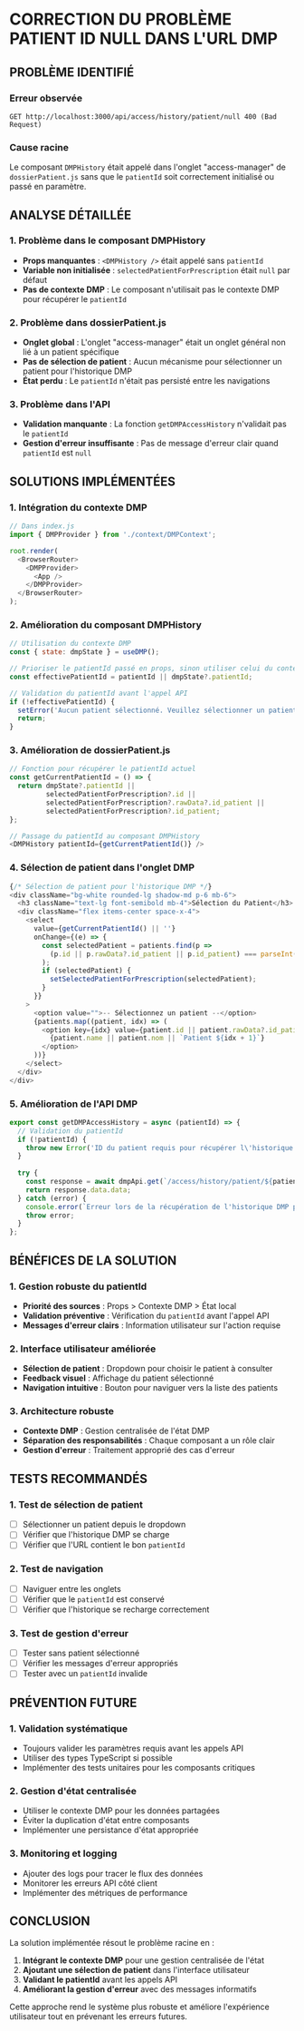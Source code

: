 # CORRECTION DU PROBLÈME PATIENT ID NULL DANS L'URL DMP

## **PROBLÈME IDENTIFIÉ**

### **Erreur observée**
```
GET http://localhost:3000/api/access/history/patient/null 400 (Bad Request)
```

### **Cause racine**
Le composant `DMPHistory` était appelé dans l'onglet "access-manager" de `dossierPatient.js` sans que le `patientId` soit correctement initialisé ou passé en paramètre.

## **ANALYSE DÉTAILLÉE**

### **1. Problème dans le composant DMPHistory**
- **Props manquantes** : `<DMPHistory />` était appelé sans `patientId`
- **Variable non initialisée** : `selectedPatientForPrescription` était `null` par défaut
- **Pas de contexte DMP** : Le composant n'utilisait pas le contexte DMP pour récupérer le `patientId`

### **2. Problème dans dossierPatient.js**
- **Onglet global** : L'onglet "access-manager" était un onglet général non lié à un patient spécifique
- **Pas de sélection de patient** : Aucun mécanisme pour sélectionner un patient pour l'historique DMP
- **État perdu** : Le `patientId` n'était pas persisté entre les navigations

### **3. Problème dans l'API**
- **Validation manquante** : La fonction `getDMPAccessHistory` n'validait pas le `patientId`
- **Gestion d'erreur insuffisante** : Pas de message d'erreur clair quand `patientId` est `null`

## **SOLUTIONS IMPLÉMENTÉES**

### **1. Intégration du contexte DMP**
```javascript
// Dans index.js
import { DMPProvider } from './context/DMPContext';

root.render(
  <BrowserRouter>
    <DMPProvider>
      <App />
    </DMPProvider>
  </BrowserRouter>
);
```

### **2. Amélioration du composant DMPHistory**
```javascript
// Utilisation du contexte DMP
const { state: dmpState } = useDMP();

// Prioriser le patientId passé en props, sinon utiliser celui du contexte
const effectivePatientId = patientId || dmpState?.patientId;

// Validation du patientId avant l'appel API
if (!effectivePatientId) {
  setError('Aucun patient sélectionné. Veuillez sélectionner un patient pour voir son historique DMP.');
  return;
}
```

### **3. Amélioration de dossierPatient.js**
```javascript
// Fonction pour récupérer le patientId actuel
const getCurrentPatientId = () => {
  return dmpState?.patientId || 
         selectedPatientForPrescription?.id || 
         selectedPatientForPrescription?.rawData?.id_patient || 
         selectedPatientForPrescription?.id_patient;
};

// Passage du patientId au composant DMPHistory
<DMPHistory patientId={getCurrentPatientId()} />
```

### **4. Sélection de patient dans l'onglet DMP**
```javascript
{/* Sélection de patient pour l'historique DMP */}
<div className="bg-white rounded-lg shadow-md p-6 mb-6">
  <h3 className="text-lg font-semibold mb-4">Sélection du Patient</h3>
  <div className="flex items-center space-x-4">
    <select
      value={getCurrentPatientId() || ''}
      onChange={(e) => {
        const selectedPatient = patients.find(p => 
          (p.id || p.rawData?.id_patient || p.id_patient) === parseInt(e.target.value)
        );
        if (selectedPatient) {
          setSelectedPatientForPrescription(selectedPatient);
        }
      }}
    >
      <option value="">-- Sélectionnez un patient --</option>
      {patients.map((patient, idx) => (
        <option key={idx} value={patient.id || patient.rawData?.id_patient || patient.id_patient}>
          {patient.name || patient.nom || `Patient ${idx + 1}`}
        </option>
      ))}
    </select>
  </div>
</div>
```

### **5. Amélioration de l'API DMP**
```javascript
export const getDMPAccessHistory = async (patientId) => {
  // Validation du patientId
  if (!patientId) {
    throw new Error('ID du patient requis pour récupérer l\'historique DMP');
  }
  
  try {
    const response = await dmpApi.get(`/access/history/patient/${patientId}`);
    return response.data.data;
  } catch (error) {
    console.error(`Erreur lors de la récupération de l'historique DMP pour le patient ${patientId}:`, error);
    throw error;
  }
};
```

## **BÉNÉFICES DE LA SOLUTION**

### **1. Gestion robuste du patientId**
- **Priorité des sources** : Props > Contexte DMP > État local
- **Validation préventive** : Vérification du `patientId` avant l'appel API
- **Messages d'erreur clairs** : Information utilisateur sur l'action requise

### **2. Interface utilisateur améliorée**
- **Sélection de patient** : Dropdown pour choisir le patient à consulter
- **Feedback visuel** : Affichage du patient sélectionné
- **Navigation intuitive** : Bouton pour naviguer vers la liste des patients

### **3. Architecture robuste**
- **Contexte DMP** : Gestion centralisée de l'état DMP
- **Séparation des responsabilités** : Chaque composant a un rôle clair
- **Gestion d'erreur** : Traitement approprié des cas d'erreur

## **TESTS RECOMMANDÉS**

### **1. Test de sélection de patient**
- [ ] Sélectionner un patient depuis le dropdown
- [ ] Vérifier que l'historique DMP se charge
- [ ] Vérifier que l'URL contient le bon `patientId`

### **2. Test de navigation**
- [ ] Naviguer entre les onglets
- [ ] Vérifier que le `patientId` est conservé
- [ ] Vérifier que l'historique se recharge correctement

### **3. Test de gestion d'erreur**
- [ ] Tester sans patient sélectionné
- [ ] Vérifier les messages d'erreur appropriés
- [ ] Tester avec un `patientId` invalide

## **PRÉVENTION FUTURE**

### **1. Validation systématique**
- Toujours valider les paramètres requis avant les appels API
- Utiliser des types TypeScript si possible
- Implémenter des tests unitaires pour les composants critiques

### **2. Gestion d'état centralisée**
- Utiliser le contexte DMP pour les données partagées
- Éviter la duplication d'état entre composants
- Implémenter une persistance d'état appropriée

### **3. Monitoring et logging**
- Ajouter des logs pour tracer le flux des données
- Monitorer les erreurs API côté client
- Implémenter des métriques de performance

## **CONCLUSION**

La solution implémentée résout le problème racine en :
1. **Intégrant le contexte DMP** pour une gestion centralisée de l'état
2. **Ajoutant une sélection de patient** dans l'interface utilisateur
3. **Validant le patientId** avant les appels API
4. **Améliorant la gestion d'erreur** avec des messages informatifs

Cette approche rend le système plus robuste et améliore l'expérience utilisateur tout en prévenant les erreurs futures.
